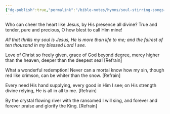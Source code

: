 ```yaml
---
{"dg-publish":true,"permalink":"/bible-notes/hymns/soul-stirring-songs-and-hymns/all-that-thrills-my-soul/","title":"All that Thrills My Soul","created":"","updated":""}
---
```



Who can cheer the heart like Jesus,
by His presence all divine?
True and tender, pure and precious,
O how blest to call Him mine!

*All that thrills my soul is Jesus,
He is more than life to me;
and the fairest of ten thousand
in my blessed Lord I see.*

Love of Christ so freely given,
grace of God beyond degree,
mercy higher than the heaven,
deeper than the deepest sea! [Refrain]

What a wonderful redemption!
Never can a mortal know
how my sin, though red like crimson,
can be whiter than the snow. [Refrain]

Every need His hand supplying,
every good in Him I see;
on His strength divine relying,
He is all in all to me. [Refrain]

By the crystal flowing river
with the ransomed I will sing,
and forever and forever
praise and glorify the King. [Refrain] 